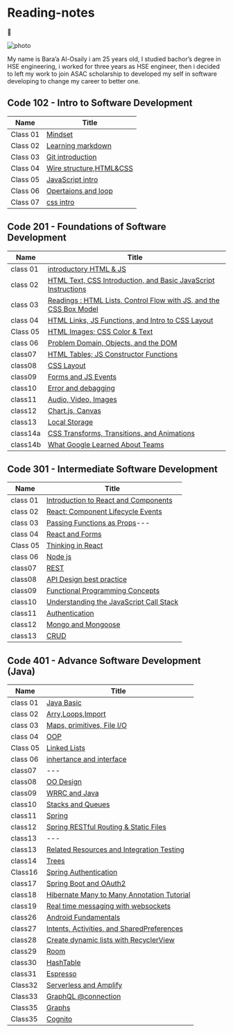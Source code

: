 # Reading-notes

:notebook:

![photo](https://www.goodcore.co.uk/blog/wp-content/uploads/2019/08/what-is-coding.png)

My name is Bara’a Al-Osaily i am 25 years old, I studied bachor’s degree in HSE engineering, i worked for three years as HSE engineer, then i decided to left my work to join ASAC scholarship to developed my self in software developing to change my career to better one.

## Code 102 - Intro to Software Development

| Name     | Title                               |
| -------- | ----------------------------------- |
| Class 01 | [Mindset](midsit.md)                |
| Class 02 | [Learning markdown](read1.md)       |
| Class 03 | [Git introduction](read2.md)        |
| Class 04 | [Wire structure,HTML&CSS](read3.md) |
| Class 05 | [JavaScript intro](read4.md)        |
| Class 06 | [Opertaions and loop](read5.md)     |
| Class 07 | [css intro](read6.md)               |

## Code 201 - Foundations of Software Development

| Name     | Title                                                                            |
| -------- | -------------------------------------------------------------------------------- |
| class 01 | [introductory HTML & JS](class01.md)                                             |
| class 02 | [HTML Text, CSS Introduction, and Basic JavaScript Instructions](class02.md)     |
| class 03 | [Readings : HTML Lists, Control Flow with JS, and the CSS Box Model](class03.md) |
| class 04 | [HTML Links, JS Functions, and Intro to CSS Layout](class04.md)                  |
| Class 05 | [HTML Images; CSS Color & Text](class05.md)                                      |
| class 06 | [Problem Domain, Objects, and the DOM](class06.md)                               |
| class07  | [HTML Tables; JS Constructor Functions](class08.md)                              |
| class08  | [CSS Layout](class07.md)                                                         |
| class09  | [Forms and JS Events](class09.md)                                                |
| class10  | [Error and debagging](class10.md)                                                |
| class11  | [ Audio, Video, Images](class11.md)                                              |
| class12  | [Chart.js, Canvas](class12.md)                                                   |
| class13  | [Local Storage](class13.md)                                                      |
| class14a | [CSS Transforms, Transitions, and Animations](class14a.md)                       |
| class14b | [What Google Learned About Teams](class14b.md)                                   |

## Code 301 - Intermediate Software Development

| Name     | Title                                                 |
| -------- | ----------------------------------------------------- |
| class 01 | [Introduction to React and Components](readone.md)    |
| class 02 | [React: Component Lifecycle Events](readtwo.md)       |
| class 03 | [Passing Functions as Props](raedthree.md)---         |
| class 04 | [React and Forms](readfour.md)                        |
| Class 05 | [Thinking in React](readfive.md)                      |
| class 06 | [Node js](readsix.md)                                 |
| class07  | [REST](readseven.md)                                  |
| class08  | [API Design best practice](readeight.md)              |
| class09  | [Functional Programming Concepts](raednine.md)        |
| class10  | [Understanding the JavaScript Call Stack](readten.md) |
| class11  | [Authentication](read11103.md)                        |
| class12  | [Mongo and Mongoose](read12103.md)                    |
| class13  |[CRUD](read13103.md)                                   |

## Code 401 - Advance Software Development (Java)

| Name     | Title                                                 |
| -------- | ----------------------------------------------------- |
| class 01 | [Java Basic](read401-1.md)                            |
| class 02 | [Arry,Loops,Import](read401-2.md)                     |
| class 03 | [Maps, primitives, File I/O](read401-3.md)            |
| class 04 | [OOP](read401-4.md)                                   |
| Class 05 | [Linked Lists](read401-5.md)                          |
| class 06 | [inhertance and interface](read401-6.md)              |
| class07  | ---                               |
| class08  | [OO Design](read401-8.md)         |
| class09  | [WRRC and Java](read401-9.md)     |
| class10  | [Stacks and Queues](read401-10.md) |
| class11  | [Spring](read401-11.md)                      |
| class12  | [Spring RESTful Routing & Static Files](read401-12.md)|
| class13  |---                           |
| class13  |[Related Resources and Integration Testing](read401-13.md)|
| class14  |[Trees](read401-14.md)         |
| Class16  |[Spring Authentication](read401-16.md)|
| class17  |[Spring Boot and OAuth2](read401-17.md)|
| class18  |[Hibernate Many to Many Annotation Tutorial](read401-18.md)|
| class19  |[Real time messaging with websockets](read401-19.md)|
| class26  |[Android Fundamentals](read401-26.md)|
| class27  |[Intents, Activities, and SharedPreferences](read401-27.md)|
| class28  |[Create dynamic lists with RecyclerView](read401-28.md)|
|class29 |[Room](read401-29.md)|
|class30 |[HashTable](read401-30.md)|
|class31 |[Espresso](read401-31.md)|
|Class32 |[Serverless and Amplify](./read401-32.md)|
|Class33 |[GraphQL @connection](./read401-33.md)|
|Class35 |[Graphs](./read401-35.md)|
|Class35 |[Cognito](./read401-36.md)|
